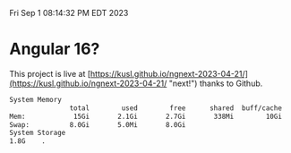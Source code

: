 Fri Sep  1 08:14:32 PM EDT 2023

# Angular 16?


This project is live at [https://kusl.github.io/ngnext-2023-04-21/](https://kusl.github.io/ngnext-2023-04-21/ "next!") thanks to Github.

```bash
System Memory
               total        used        free      shared  buff/cache   available
Mem:            15Gi       2.1Gi       2.7Gi       338Mi        10Gi        12Gi
Swap:          8.0Gi       5.0Mi       8.0Gi
System Storage
1.8G	.
```
```bash
